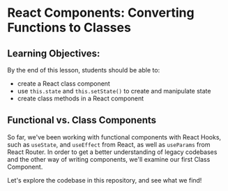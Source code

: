 # React Components: Converting Functions to Classes

## Learning Objectives:

By the end of this lesson, students should be able to:
- create a React class component
- use `this.state` and `this.setState()` to create and manipulate state
- create class methods in a React component

## Functional vs. Class Components

So far, we've been working with functional components with React Hooks, such as `useState`, and `useEffect` from React, as well as `useParams` from React Router. In order to get a better understanding of legacy codebases and the other way of writing components, we'll examine our first Class Component.

Let's explore the codebase in this repository, and see what we find!
